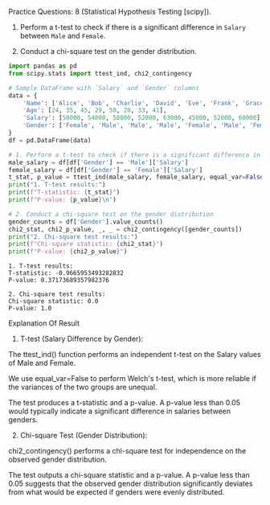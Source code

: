 Practice Questions: 8           (Statistical Hypothesis Testing [scipy]).




1. Perform a t-test to check if there is a significant difference in `Salary` between `Male` and `Female`.

2. Conduct a chi-square test on the gender distribution.



```python
import pandas as pd
from scipy.stats import ttest_ind, chi2_contingency

# Sample DataFrame with `Salary` and `Gender` columns
data = {
    'Name': ['Alice', 'Bob', 'Charlie', 'David', 'Eve', 'Frank', 'Grace', 'Heidi'],
    'Age': [24, 35, 45, 29, 50, 28, 33, 41],
    'Salary': [50000, 54000, 58000, 52000, 63000, 45000, 52000, 60000],
    'Gender': ['Female', 'Male', 'Male', 'Male', 'Female', 'Male', 'Female', 'Female']
}
df = pd.DataFrame(data)

# 1. Perform a t-test to check if there is a significant difference in `Salary` between `Male` and `Female`
male_salary = df[df['Gender'] == 'Male']['Salary']
female_salary = df[df['Gender'] == 'Female']['Salary']
t_stat, p_value = ttest_ind(male_salary, female_salary, equal_var=False)  # Welch's t-test for unequal variances
print("1. T-test results:")
print(f"T-statistic: {t_stat}")
print(f"P-value: {p_value}\n")

# 2. Conduct a chi-square test on the gender distribution
gender_counts = df['Gender'].value_counts()
chi2_stat, chi2_p_value, _, _ = chi2_contingency([gender_counts])
print("2. Chi-square test results:")
print(f"Chi-square statistic: {chi2_stat}")
print(f"P-value: {chi2_p_value}")
```

    1. T-test results:
    T-statistic: -0.9665953493282832
    P-value: 0.37173689357982376
    
    2. Chi-square test results:
    Chi-square statistic: 0.0
    P-value: 1.0
    

Explanation Of Result

1. T-test (Salary Difference by Gender):

The ttest_ind() function performs an independent t-test on the Salary values of Male and Female.

We use equal_var=False to perform Welch's t-test, which is more reliable if the variances of the two groups are unequal.

The test produces a t-statistic and a p-value. A p-value less than 0.05 would typically indicate a significant difference in salaries between genders.



2. Chi-square Test (Gender Distribution):

chi2_contingency() performs a chi-square test for independence on the observed gender distribution.

The test outputs a chi-square statistic and a p-value. A p-value less than 0.05 suggests that the observed gender distribution significantly deviates from what would be expected if genders were evenly distributed.

